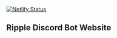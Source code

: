 [![Netlify Status](https://api.netlify.com/api/v1/badges/9392a2ae-1cf4-45d0-b199-1406d8c57cb4/deploy-status)](https://app.netlify.com/sites/ripple-bot/deploys)
## Ripple Discord Bot Website